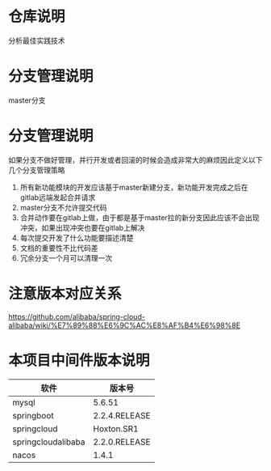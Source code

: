 # 仓库说明
分析最佳实践技术

# 分支管理说明
master分支


# 分支管理说明
如果分支不做好管理，并行开发或者回滚的时候会造成非常大的麻烦因此定义以下几个分支管理策略
1. 所有新功能模块的开发应该基于master新建分支，新功能开发完成之后在gitlab远端发起合并请求
2. master分支不允许提交代码
3. 合并动作要在gitlab上做，由于都是基于master拉的新分支因此应该不会出现冲突，如果出现冲突也要在gitlab上解决
4. 每次提交开发了什么功能要描述清楚
5. 文档的重要性不比代码差
6. 冗余分支一个月可以清理一次


# 注意版本对应关系
https://github.com/alibaba/spring-cloud-alibaba/wiki/%E7%89%88%E6%9C%AC%E8%AF%B4%E6%98%8E

# 本项目中间件版本说明
| 软件                 | 版本号 |
|--------------------|--|
| mysql              | 5.6.51 |
| springboot         | 2.2.4.RELEASE |
| springcloud        | Hoxton.SR1 |
| springcloudalibaba | 2.2.0.RELEASE |
| nacos              | 1.4.1 |





